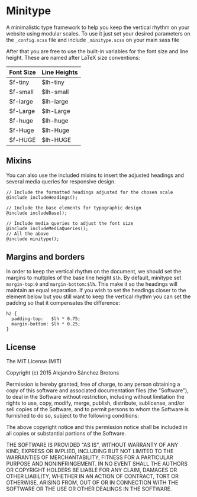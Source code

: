 Minitype
========

A minimalistic type framework to help you keep the vertical rhythm on
your website using modular scales.
To use it just set your desired parameters on the `_config.scss` file
and include `_minitype.scss` on your main sass file

After that you are free to use the built-in variables for the font
size and line height. These are named after LaTeX size conventions:

| Font Size  | Line Heights |
| ---------- | ------------ |
| $f-tiny    | $lh-tiny     |
| $f-small   | $lh-small    |
| $f-large   | $lh-large    |
| $f-Large   | $lh-Large    |
| $f-huge    | $lh-huge     |
| $f-Huge    | $lh-Huge     |
| $f-HUGE    | $lh-HUGE     |

## Mixins

You can also use the included mixins to insert the adjusted headings
and several media queries for responsive design.

    // Include the formatted headings adjusted for the chosen scale
    @include includeHeadings();

    // Include the base elements for typographic design
    @include includeBase();

    // Include media queries to adjust the font size
    @include includeMediaQueries();
    // All the above 
    @include minitype();

## Margins and borders

In order to keep the vertical rhythm on the document, we should set
the margins to multiples of the base line height `$lh`. By default,
minitype set `margin-top:0` and `margin-bottom:$lh`. This make it so
the headings will maintain an equal separation. If you wish to set the
headings closer to the element below but you still want to keep the
vertical rhythm you can set the padding so that it compensates the
difference:

    h2 {
      padding-top:   $lh * 0.75;
      margin-bottom: $lh * 0.25;
    }

## License

The MIT License (MIT)

Copyright (c) 2015 Alejandro Sánchez Brotons

Permission is hereby granted, free of charge, to any person obtaining
a copy
of this software and associated documentation files (the "Software"),
to deal
in the Software without restriction, including without limitation the
rights
to use, copy, modify, merge, publish, distribute, sublicense, and/or
sell
copies of the Software, and to permit persons to whom the Software is
furnished to do so, subject to the following conditions:

The above copyright notice and this permission notice shall be
included in
all copies or substantial portions of the Software.

THE SOFTWARE IS PROVIDED "AS IS", WITHOUT WARRANTY OF ANY KIND,
EXPRESS OR
IMPLIED, INCLUDING BUT NOT LIMITED TO THE WARRANTIES OF
MERCHANTABILITY,
FITNESS FOR A PARTICULAR PURPOSE AND NONINFRINGEMENT. IN NO EVENT
SHALL THE
AUTHORS OR COPYRIGHT HOLDERS BE LIABLE FOR ANY CLAIM, DAMAGES OR OTHER
LIABILITY, WHETHER IN AN ACTION OF CONTRACT, TORT OR OTHERWISE,
ARISING FROM,
OUT OF OR IN CONNECTION WITH THE SOFTWARE OR THE USE OR OTHER DEALINGS
IN
THE SOFTWARE.

